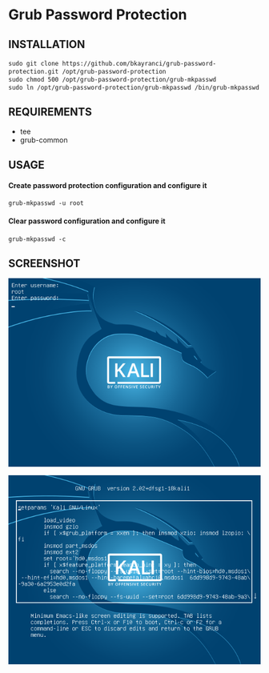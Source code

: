 # Grub Password Protection

## INSTALLATION
```
sudo git clone https://github.com/bkayranci/grub-password-protection.git /opt/grub-password-protection
sudo chmod 500 /opt/grub-password-protection/grub-mkpasswd
sudo ln /opt/grub-password-protection/grub-mkpasswd /bin/grub-mkpasswd
```

## REQUIREMENTS
- tee
- grub-common

## USAGE
#### Create password protection configuration and configure it

```
grub-mkpasswd -u root
```

#### Clear password configuration and configure it

```
grub-mkpasswd -c
```


## SCREENSHOT

![Password Screen](/img/screenshot01.png "Password Screen")

![Configuration Screen](/img/screenshot02.png "Configuration Screen")

